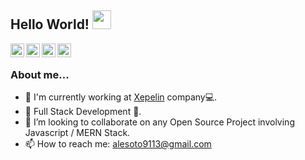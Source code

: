 
## Hello World! <img src="https://raw.githubusercontent.com/iampavangandhi/iampavangandhi/master/gifs/Hi.gif" width="30px"></h2>

<a href="https://twitter.com/asotoglez">
  <img align="left" alt="Alejandro's Twitter" width="22px" src="https://cdn.jsdelivr.net/npm/simple-icons@v3/icons/twitter.svg" />
</a>
<a href="https://www.linkedin.com/in/alejandro-soto-gonzalez-0a763a109">
  <img align="left" alt="Alejandro's Linkdein" width="22px" src="https://cdn.jsdelivr.net/npm/simple-icons@v3/icons/linkedin.svg" />
</a>
<a href="https://github.com/asotoglez">
  <img align="left" alt="Alejandro's Github" width="22px" src="https://cdn.jsdelivr.net/npm/simple-icons@v3/icons/github.svg" />
</a>
<a href="https://medium.com/@asotoglez">
  <img align="left" alt="Alejandro's Medium" width="22px" src="https://cdn.jsdelivr.net/npm/simple-icons@v3/icons/medium.svg" />
</a>
<br />

### About me...

- 🔭 I'm currently working at [Xepelin](https://www.xepelin.com/) company💻.  
- 🌱 Full Stack Development 🚀.
- 👯 I’m looking to collaborate on any Open Source Project involving Javascript / MERN Stack.
- 📫 How to reach me: alesoto9113@gmail.com
